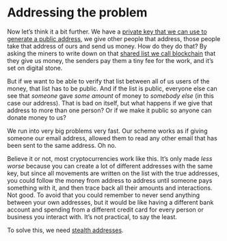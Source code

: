 # Addressing the problem

Now let’s think it a bit further. We have a [private key that we can use to generate a public address](2.18-public_key.md), we give other people that address, those people take that address of ours and send us money. How do they do that? By asking the miners to write down on that [shared list we call blockchain](2.11-blockchain.md) that they give us money, the senders pay them a tiny fee for the work, and it’s set on digital stone.

But if we want to be able to verify that list between all of us users of the money, that list has to be public. And if the list is public, everyone else can see that *someone* gave *some amount* of money to *somebody else* (in this case our address). That is bad on itself, but what happens if we give that address to more than one person? Or if we make it public so anyone can donate money to us?

We run into very big problems very fast. Our scheme works as if giving someone our email address, allowed them to read any other email that has been sent to the same address. Oh no.

Believe it or not, most cryptocurrencies work like this. It’s only made *less worse* because you can create a lot of different addresses with the same key, but since all movements are written on the list with the true addresses, you could follow the money from address to address until someone pays something with it, and then trace back all their amounts and interactions. Not good. To avoid that you could remember to never send anything between your own addresses, but it would be like having a different bank account and spending from a different credit card for every person or business you interact with. It’s not practical, to say the least.

To solve this, we need [stealth addresses](2.22-stealth_addresses.md).